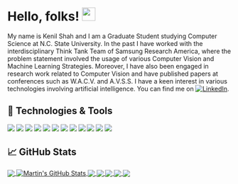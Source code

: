 
# Hello, folks! <img src="https://raw.githubusercontent.com/MartinHeinz/MartinHeinz/master/wave.gif" width="30px">

My name is Kenil Shah and I am a Graduate Student studying Computer Science at N.C. State University. In the past I
have worked with the interdisciplinary Think Tank Team of Samsung Research America, where the problem statement
involved the usage of various Computer Vision and Machine Learning Strategies. Moreover, I have also been engaged in
research work related to Computer Vision and have published papers at conferences such as W.A.C.V. and A.V.S.S. I have a keen interest in various
technologies involving artificial intelligence. You can find me on [![LinkedIn][3.2]][3].

## 🔧 Technologies & Tools
![](https://img.shields.io/badge/OS-Linux-informational?style=flat&logo=linux&logoColor=white&color=2bbc8a)
![](https://img.shields.io/badge/Editor-IntelliJ_IDEA-informational?style=flat&logo=intellij-idea&logoColor=white&color=2bbc8a)
![](https://img.shields.io/badge/Code-Python-informational?style=flat&logo=python&logoColor=white&color=2bbc8a)
![](https://img.shields.io/badge/Code-Java-informational?style=flat&logo=python&logoColor=white&color=2bbc8a)
![](https://img.shields.io/badge/Code-JavaScript-informational?style=flat&logo=javascript&logoColor=white&color=2bbc8a)
![](https://img.shields.io/badge/Frameworks-Pytorch-informational?style=flat&logo=python&logoColor=white&color=2bbc8a)
![](https://img.shields.io/badge/Frameworks-Tensorflow-informational?style=flat&logo=python&logoColor=white&color=2bbc8a)
![](https://img.shields.io/badge/Frameworks-OpenCV-informational?style=flat&logo=python&logoColor=white&color=2bbc8a)
![](https://img.shields.io/badge/Frameworks-Django-informational?style=flat&logo=python&logoColor=white&color=2bbc8a)
![](https://img.shields.io/badge/Tools-MySQL-informational?style=flat&logo=postgresql&logoColor=white&color=2bbc8a)
![](https://img.shields.io/badge/Tools-Flask-informational?style=flat&logo=red-hat-open-shift&logoColor=white&color=2bbc8a)
![](https://img.shields.io/badge/Cloud-AWS-informational?style=flat&logo=digitalocean&logoColor=white&color=2bbc8a)

## &#x1f4c8; GitHub Stats

<a href="https://github.com/kenil-shah/kenil-shah">
  <img align="center" src="https://github-readme-stats.vercel.app/api/top-langs/?username=kenil-shah&hide=,html&title_color=ffffff&text_color=c9cacc&icon_color=2bbc8a&bg_color=1d1f21" />
</a>
<a href="https://github.com/kenil-shah/kenil-shah">
  <img align="center" src="https://github-readme-stats.vercel.app/api?username=kenil-shah&show_icons=true&line_height=27&count_private=true&title_color=ffffff&text_color=c9cacc&icon_color=2bbc8a&bg_color=1d1f21" alt="Martin's GitHub Stats" />
</a>

<a href="https://github.com/kenil-shah/Description-Based-Person-Identification">
  <img align="center" src="https://github-readme-stats.vercel.app/api/pin/?username=kenil-shah&repo=Description-Based-Person-Identification&title_color=ffffff&text_color=c9cacc&icon_color=2bbc8a&bg_color=1d1f21" />
</a>

<a href="https://github.com/kenil-shah/DeepFake_Detection">
  <img align="center" src="https://github-readme-stats.vercel.app/api/pin/?username=kenil-shah&repo=DeepFake_Detection&title_color=ffffff&text_color=c9cacc&icon_color=2bbc8a&bg_color=1d1f21" />
</a>

<a href="https://github.com/kenil-shah/GIT-Simplified">
  <img align="center" src="https://github-readme-stats.vercel.app/api/pin/?username=kenil-shah&repo=GIT-Simplified&title_color=ffffff&text_color=c9cacc&icon_color=2bbc8a&bg_color=1d1f21" />
</a>

<a href="https://github.com/kenil-shah/Streamix">
  <img align="center" src="https://github-readme-stats.vercel.app/api/pin/?username=kenil-shah&repo=Streamix&title_color=ffffff&text_color=c9cacc&icon_color=2bbc8a&bg_color=1d1f21" />
</a>

<a href="https://github.com/kenil-shah/Twitter-Disaster-Prediction">
  <img align="center" src="https://github-readme-stats.vercel.app/api/pin/?username=kenil-shah&repo=Twitter-Disaster-Prediction&title_color=ffffff&text_color=c9cacc&icon_color=2bbc8a&bg_color=1d1f21" />
</a>

<!-- links to social media icons -->

<!-- icons with padding -->

[1.1]: http://i.imgur.com/tXSoThF.png (twitter icon with padding)
[2.1]: http://i.imgur.com/0o48UoR.png (github icon with padding)

<!-- icons without padding -->

[1.2]: http://i.imgur.com/wWzX9uB.png (twitter icon without padding)
[2.2]: http://i.imgur.com/9I6NRUm.png (github icon without padding)
[3.2]: https://raw.githubusercontent.com/MartinHeinz/MartinHeinz/master/linkedin-3-16.png (LinkedIn icon without padding)


<!-- links to your social media accounts -->

[3]: https://www.linkedin.com/in/kenilshah97/


<!-- Resources -->
<!-- Icons: https://simpleicons.org/ -->
<!-- GitHub Stats: https://github.com/anuraghazra/github-readme-stats -->
<!-- Emojis: https://emojipedia.org/emoji/ -->
<!-- HTML Emojis: https://www.fileformat.info/index.htm -->
<!-- Shields: https://shields.io/ -->
<!-- Awesome GitHub Profile README: https://github.com/abhisheknaiidu/awesome-github-profile-readme -->
